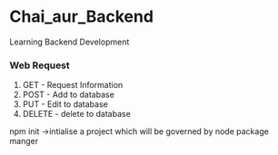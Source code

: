 # Chai_aur_Backend
Learning Backend Development

### Web Request
1. GET - Request Information
2. POST - Add to database
3. PUT - Edit to database
4. DELETE - delete to database


npm init ->intialise a project which will be governed by  node package manger 
